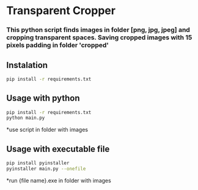 # Transparent Cropper
### This python script finds images in folder [png, jpg, jpeg] and cropping transparent spaces. Saving cropped images with 15 pixels padding in folder 'cropped'
## Instalation
```bash
pip install -r requirements.txt
```

## Usage with python
```bash
pip install -r requirements.txt
python main.py
```
*use script in folder with images

## Usage with executable file
```bash
pip install pyinstaller
pyinstaller main.py --onefile
```
*run {file name}.exe in folder with images

